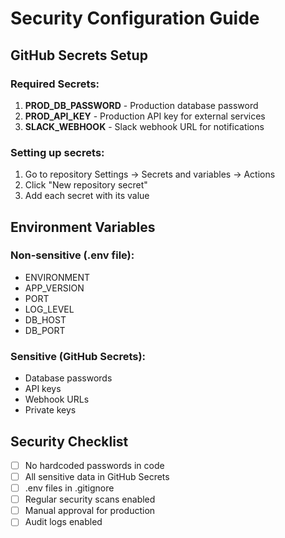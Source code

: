 # Security Configuration Guide

## GitHub Secrets Setup

### Required Secrets:
1. **PROD_DB_PASSWORD** - Production database password
2. **PROD_API_KEY** - Production API key for external services
3. **SLACK_WEBHOOK** - Slack webhook URL for notifications

### Setting up secrets:
1. Go to repository Settings → Secrets and variables → Actions
2. Click "New repository secret"
3. Add each secret with its value

## Environment Variables

### Non-sensitive (.env file):
- ENVIRONMENT
- APP_VERSION
- PORT
- LOG_LEVEL
- DB_HOST
- DB_PORT

### Sensitive (GitHub Secrets):
- Database passwords
- API keys
- Webhook URLs
- Private keys

## Security Checklist

- [ ] No hardcoded passwords in code
- [ ] All sensitive data in GitHub Secrets
- [ ] .env files in .gitignore
- [ ] Regular security scans enabled
- [ ] Manual approval for production
- [ ] Audit logs enabled
